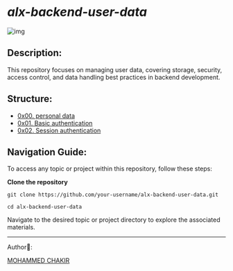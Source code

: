 # *alx-backend-user-data*


![img](https://github.com/mohammedchakir/alx-backend-user-data/assets/129831433/13cba2bb-053e-489e-bcda-54a8f9767aad)


## Description:

This repository focuses on managing user data, covering storage, security, access control, and data handling best practices in backend development.


## Structure:

- [0x00. personal data](0x00-personal_data)
- [0x01. Basic authentication](0x01-Basic_authentication)
- [0x02. Session authentication](0x02-Session_authentication)



## Navigation Guide:

To access any topic or project within this repository, follow these steps:

**Clone the repository**

```
git clone https://github.com/your-username/alx-backend-user-data.git
```

```
cd alx-backend-user-data
```
Navigate to the desired topic or project directory to explore the associated materials.




-------
Author📑:

[MOHAMMED CHAKIR](https://github.com/mohammedchakir)
